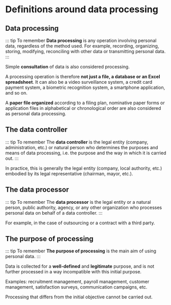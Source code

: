 # Definitions around data processing

## Data processing

::: tip To remember
**Data processing** is any operation involving personal data, regardless of the method used.
For example, recording, organizing, storing, modifying, reconciling with other data or transmitting personal data.
:::

Simple **consultation** of data is also considered processing.

A processing operation is therefore **not just a file, a database or an Excel spreadsheet**.
It can also be a video surveillance system, a credit card payment system, a biometric recognition system, a smartphone application, and so on.

A **paper file organized** according to a filing plan, nominative paper forms or application files
in alphabetical or chronological order are also considered as personal data processing.

## The data controller

::: tip To remember
The **data controller** is the legal entity (company, administration, etc.) or natural person who determines the purposes and means of data processing,
i.e. the purpose and the way in which it is carried out.
:::

In practice, this is generally the legal entity (company, local authority, etc.) embodied by its legal representative (chairman, mayor, etc.).

## The data processor

::: tip To remember
The **data processor**  is the legal entity or a natural person, public authority, agency, or any other organization who processes personal data on behalf of a data controller.
:::

For example, in the case of outsourcing or a contract with a third party.

## The purpose of processing

::: tip To remember
**The purpose of processing** is the main aim of using personal data.
:::

Data is collected for a **well-defined** and **legitimate** purpose, and is not further processed in a way incompatible with this initial purpose.

Examples: recruitment management, payroll management, customer management, satisfaction surveys, communication campaigns, etc.

Processing that differs from the initial objective cannot be carried out.